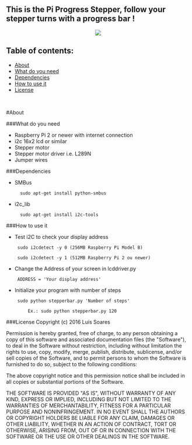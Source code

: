 This is the Pi Progress Stepper, follow your stepper turns with a progress bar !
------------------------------------------------------------------------

<p align="center">
  <img src="http://s13.postimg.org/u0gdbm52v/12921057_10206018122874408_179296024_n_png.jpg">
</p>

Table of contents:
------------------

* [About](#about)
* [What do you need](#what-do-you-need)
* [Dependencies](#dependencies)
* [How to use it](#how-to-use-it)
* [License](#license)

<br>

#About

###What do you need

 - Raspberry Pi 2 or newer with internet connection 	
 -  i2c 16x2 lcd or similar
 - Stepper motor 
 - Stepper motor driver i.e. L289N
 - Jumper wires

###Dependencies

- SMBus

		sudo apt-get install python-smbus
- i2c_lib 

        sudo apt-get install i2c-tools
    

###How to use it


 - Test i2C to check your display address

        sudo i2cdetect -y 0 (256MB Raspberry Pi Model B)
        
        sudo i2cdetect -y 1 (512MB Raspberry Pi 2 ou newer)

 - Change the Address of your screen in lcddriver.py
 
        ADDRESS = 'Your display address'
    
 - Initialize your program with number of steps
 
    	sudo python stepperbar.py 'Number of steps'
    	
        	Ex.: sudo python stepperbar.py 120


###License
Copyright (c) 2016 Luís Soares

Permission is hereby granted, free of charge, to any person obtaining a copy of this software and associated documentation files (the "Software"), to deal in the Software without restriction, including without limitation the rights to use, copy, modify, merge, publish, distribute, sublicense, and/or sell copies of the Software, and to permit persons to whom the Software is furnished to do so, subject to the following conditions:

The above copyright notice and this permission notice shall be included in all copies or substantial portions of the Software.

THE SOFTWARE IS PROVIDED "AS IS", WITHOUT WARRANTY OF ANY KIND, EXPRESS OR IMPLIED, INCLUDING BUT NOT LIMITED TO THE WARRANTIES OF MERCHANTABILITY, FITNESS FOR A PARTICULAR PURPOSE AND NONINFRINGEMENT. IN NO EVENT SHALL THE AUTHORS OR COPYRIGHT HOLDERS BE LIABLE FOR ANY CLAIM, DAMAGES OR OTHER LIABILITY, WHETHER IN AN ACTION OF CONTRACT, TORT OR OTHERWISE, ARISING FROM, OUT OF OR IN CONNECTION WITH THE SOFTWARE OR THE USE OR OTHER DEALINGS IN THE SOFTWARE.
